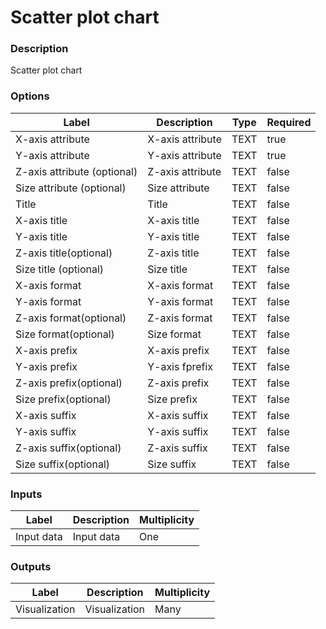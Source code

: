 # Scatter plot chart
###  Description
Scatter plot chart
###  Options
| Label | Description | Type | Required |
|---|---|---|---|
| X-axis attribute | X-axis attribute | TEXT | true |
| Y-axis attribute | Y-axis attribute | TEXT | true |
| Z-axis attribute (optional) | Z-axis attribute | TEXT | false |
| Size attribute (optional) | Size attribute | TEXT | false |
| Title | Title | TEXT | false |
| X-axis title | X-axis title | TEXT | false |
| Y-axis title | Y-axis title | TEXT | false |
| Z-axis title(optional) | Z-axis title | TEXT | false |
| Size title (optional) | Size title | TEXT | false |
| X-axis format | X-axis format | TEXT | false |
| Y-axis format | Y-axis format | TEXT | false |
| Z-axis format(optional) | Z-axis format | TEXT | false |
| Size format(optional) | Size format | TEXT | false |
| X-axis prefix | X-axis prefix | TEXT | false |
| Y-axis prefix | Y-axis fprefix | TEXT | false |
| Z-axis prefix(optional) | Z-axis prefix | TEXT | false |
| Size prefix(optional) | Size prefix | TEXT | false |
| X-axis suffix | X-axis suffix | TEXT | false |
| Y-axis suffix | Y-axis suffix | TEXT | false |
| Z-axis suffix(optional) | Z-axis suffix | TEXT | false |
| Size suffix(optional) | Size suffix | TEXT | false |
###  Inputs
| Label | Description | Multiplicity |
|---|---|---|
| Input data | Input data | One |
###  Outputs
| Label | Description | Multiplicity |
|---|---|---|
| Visualization | Visualization | Many |

